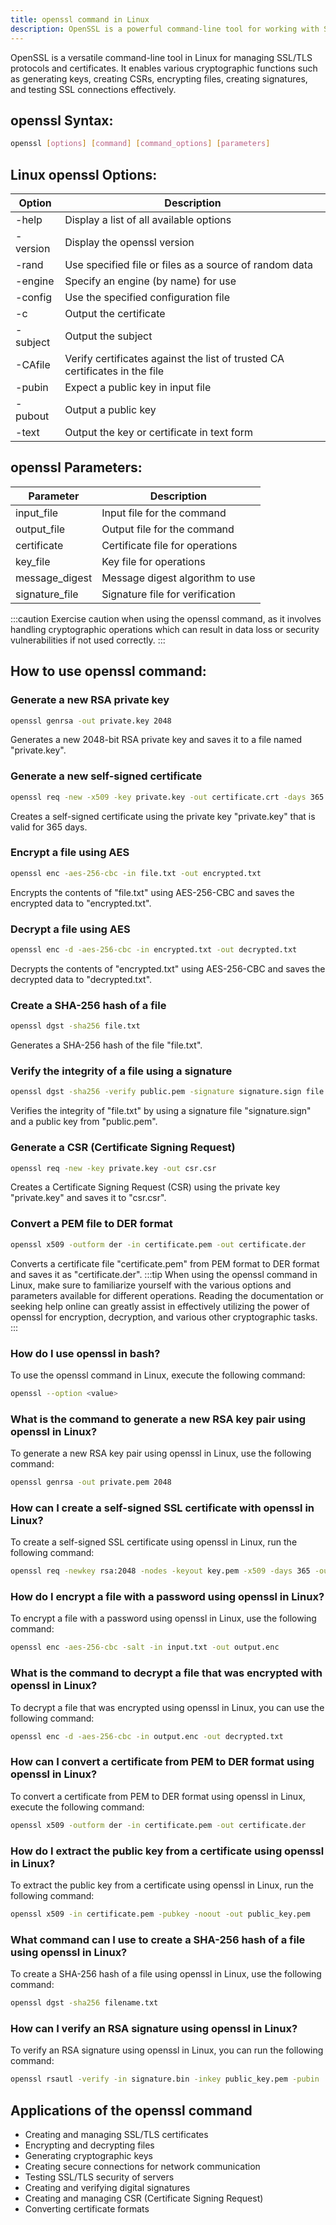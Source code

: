 ```yaml
---
title: openssl command in Linux
description: OpenSSL is a powerful command-line tool for working with SSL/TLS protocols and certificates in Linux. It can be used for tasks such as generating cryptographic keys, creating CSRs, and testing SSL connections. With OpenSSL, users can also encrypt and decrypt files, create digital signatures, and perform various cryptographic operations efficiently.
---
```


OpenSSL is a versatile command-line tool in Linux for managing SSL/TLS protocols and certificates. It enables various cryptographic functions such as generating keys, creating CSRs, encrypting files, creating signatures, and testing SSL connections effectively.

## openssl Syntax:
```bash
openssl [options] [command] [command_options] [parameters]
```

## Linux openssl Options:
| Option  | Description                             |
|---------|-----------------------------------------|
| -help   | Display a list of all available options |
| -version| Display the openssl version             |
| -rand   | Use specified file or files as a source of random data                   |
| -engine | Specify an engine (by name) for use                                    |
| -config | Use the specified configuration file                                   |
| -c      | Output the certificate                                                 |
| -subject| Output the subject                                                    |
| -CAfile | Verify certificates against the list of trusted CA certificates in the file |
| -pubin  | Expect a public key in input file                                     |
| -pubout | Output a public key                                                    |
| -text   | Output the key or certificate in text form                             |

## openssl Parameters:
| Parameter      | Description                      |
|----------------|----------------------------------|
| input_file     | Input file for the command       |
| output_file    | Output file for the command      |
| certificate    | Certificate file for operations  |
| key_file       | Key file for operations          |
| message_digest | Message digest algorithm to use  |
| signature_file | Signature file for verification   |

:::caution
Exercise caution when using the openssl command, as it involves handling cryptographic operations which can result in data loss or security vulnerabilities if not used correctly.
:::
## How to use openssl command:

### Generate a new RSA private key
```bash
openssl genrsa -out private.key 2048
```
Generates a new 2048-bit RSA private key and saves it to a file named "private.key".

### Generate a new self-signed certificate
```bash
openssl req -new -x509 -key private.key -out certificate.crt -days 365
```
Creates a self-signed certificate using the private key "private.key" that is valid for 365 days.

### Encrypt a file using AES
```bash
openssl enc -aes-256-cbc -in file.txt -out encrypted.txt
```
Encrypts the contents of "file.txt" using AES-256-CBC and saves the encrypted data to "encrypted.txt".

### Decrypt a file using AES
```bash
openssl enc -d -aes-256-cbc -in encrypted.txt -out decrypted.txt
```
Decrypts the contents of "encrypted.txt" using AES-256-CBC and saves the decrypted data to "decrypted.txt".

### Create a SHA-256 hash of a file
```bash
openssl dgst -sha256 file.txt
```
Generates a SHA-256 hash of the file "file.txt".

### Verify the integrity of a file using a signature
```bash
openssl dgst -sha256 -verify public.pem -signature signature.sign file.txt
```
Verifies the integrity of "file.txt" by using a signature file "signature.sign" and a public key from "public.pem".

### Generate a CSR (Certificate Signing Request)
```bash
openssl req -new -key private.key -out csr.csr
```
Creates a Certificate Signing Request (CSR) using the private key "private.key" and saves it to "csr.csr".

### Convert a PEM file to DER format
```bash
openssl x509 -outform der -in certificate.pem -out certificate.der
```
Converts a certificate file "certificate.pem" from PEM format to DER format and saves it as "certificate.der".
:::tip
When using the openssl command in Linux, make sure to familiarize yourself with the various options and parameters available for different operations. Reading the documentation or seeking help online can greatly assist in effectively utilizing the power of openssl for encryption, decryption, and various other cryptographic tasks.
:::

### How do I use openssl in bash?
To use the openssl command in Linux, execute the following command:
```bash
openssl --option <value>
```

### What is the command to generate a new RSA key pair using openssl in Linux?
To generate a new RSA key pair using openssl in Linux, use the following command:
```bash
openssl genrsa -out private.pem 2048
```

### How can I create a self-signed SSL certificate with openssl in Linux?
To create a self-signed SSL certificate using openssl in Linux, run the following command:
```bash
openssl req -newkey rsa:2048 -nodes -keyout key.pem -x509 -days 365 -out certificate.pem
```

### How do I encrypt a file with a password using openssl in Linux?
To encrypt a file with a password using openssl in Linux, use the following command:
```bash
openssl enc -aes-256-cbc -salt -in input.txt -out output.enc
```

### What is the command to decrypt a file that was encrypted with openssl in Linux?
To decrypt a file that was encrypted using openssl in Linux, you can use the following command:
```bash
openssl enc -d -aes-256-cbc -in output.enc -out decrypted.txt
```

### How can I convert a certificate from PEM to DER format using openssl in Linux?
To convert a certificate from PEM to DER format using openssl in Linux, execute the following command:
```bash
openssl x509 -outform der -in certificate.pem -out certificate.der
```

### How do I extract the public key from a certificate using openssl in Linux?
To extract the public key from a certificate using openssl in Linux, run the following command:
```bash
openssl x509 -in certificate.pem -pubkey -noout -out public_key.pem
```

### What command can I use to create a SHA-256 hash of a file using openssl in Linux?
To create a SHA-256 hash of a file using openssl in Linux, use the following command:
```bash
openssl dgst -sha256 filename.txt
```

### How can I verify an RSA signature using openssl in Linux?
To verify an RSA signature using openssl in Linux, you can run the following command:
```bash
openssl rsautl -verify -in signature.bin -inkey public_key.pem -pubin
```

## Applications of the openssl command

- Creating and managing SSL/TLS certificates
- Encrypting and decrypting files
- Generating cryptographic keys
- Creating secure connections for network communication
- Testing SSL/TLS security of servers
- Creating and verifying digital signatures
- Creating and managing CSR (Certificate Signing Request)
- Converting certificate formats
